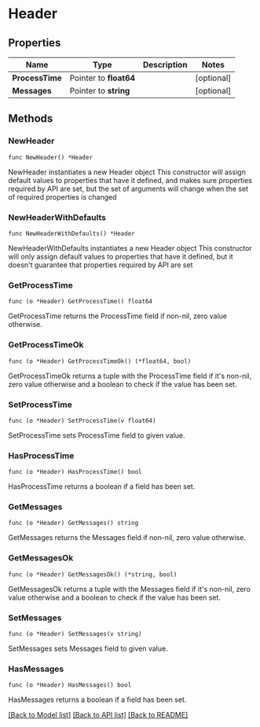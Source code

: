 # Header

## Properties

Name | Type | Description | Notes
------------ | ------------- | ------------- | -------------
**ProcessTime** | Pointer to **float64** |  | [optional] 
**Messages** | Pointer to **string** |  | [optional] 

## Methods

### NewHeader

`func NewHeader() *Header`

NewHeader instantiates a new Header object
This constructor will assign default values to properties that have it defined,
and makes sure properties required by API are set, but the set of arguments
will change when the set of required properties is changed

### NewHeaderWithDefaults

`func NewHeaderWithDefaults() *Header`

NewHeaderWithDefaults instantiates a new Header object
This constructor will only assign default values to properties that have it defined,
but it doesn't guarantee that properties required by API are set

### GetProcessTime

`func (o *Header) GetProcessTime() float64`

GetProcessTime returns the ProcessTime field if non-nil, zero value otherwise.

### GetProcessTimeOk

`func (o *Header) GetProcessTimeOk() (*float64, bool)`

GetProcessTimeOk returns a tuple with the ProcessTime field if it's non-nil, zero value otherwise
and a boolean to check if the value has been set.

### SetProcessTime

`func (o *Header) SetProcessTime(v float64)`

SetProcessTime sets ProcessTime field to given value.

### HasProcessTime

`func (o *Header) HasProcessTime() bool`

HasProcessTime returns a boolean if a field has been set.

### GetMessages

`func (o *Header) GetMessages() string`

GetMessages returns the Messages field if non-nil, zero value otherwise.

### GetMessagesOk

`func (o *Header) GetMessagesOk() (*string, bool)`

GetMessagesOk returns a tuple with the Messages field if it's non-nil, zero value otherwise
and a boolean to check if the value has been set.

### SetMessages

`func (o *Header) SetMessages(v string)`

SetMessages sets Messages field to given value.

### HasMessages

`func (o *Header) HasMessages() bool`

HasMessages returns a boolean if a field has been set.


[[Back to Model list]](../README.md#documentation-for-models) [[Back to API list]](../README.md#documentation-for-api-endpoints) [[Back to README]](../README.md)


